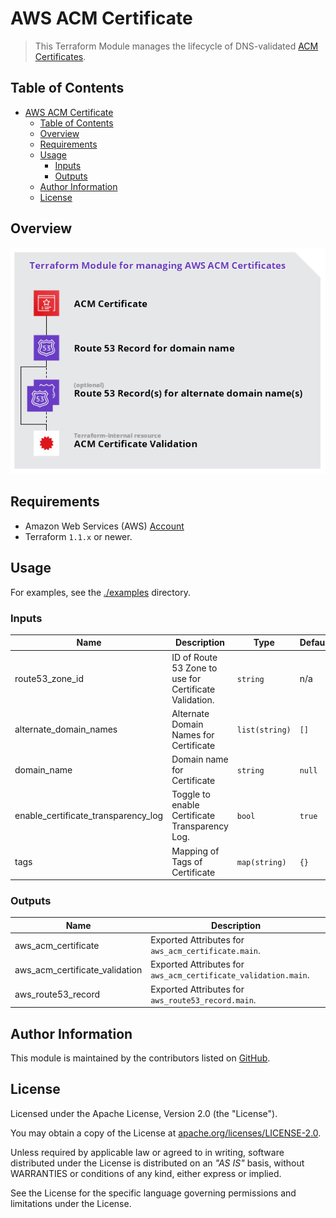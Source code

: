 # AWS ACM Certificate

> This Terraform Module manages the lifecycle of DNS-validated [ACM Certificates](https://docs.aws.amazon.com/acm/latest/userguide/acm-overview.html).

## Table of Contents

<!-- TOC -->
* [AWS ACM Certificate](#aws-acm-certificate)
  * [Table of Contents](#table-of-contents)
  * [Overview](#overview)
  * [Requirements](#requirements)
  * [Usage](#usage)
    * [Inputs](#inputs)
    * [Outputs](#outputs)
  * [Author Information](#author-information)
  * [License](#license)
<!-- TOC -->

## Overview

![Terraform Module: AWS ACM Certificate](https://raw.githubusercontent.com/ksatirli/terraform-aws-acm-certificate/main/overview.png "Terraform Module: AWS ACM Certificate")

## Requirements

* Amazon Web Services (AWS) [Account](https://aws.amazon.com/account/)
* Terraform `1.1.x` or newer.

## Usage

For examples, see the [./examples](https://github.com/ksatirli/terraform-aws-acm-certificate/tree/main/examples) directory.

<!-- BEGIN_TF_DOCS -->
### Inputs

| Name | Description | Type | Default | Required |
|------|-------------|------|---------|:--------:|
| route53_zone_id | ID of Route 53 Zone to use for Certificate Validation. | `string` | n/a | yes |
| alternate_domain_names | Alternate Domain Names for Certificate | `list(string)` | `[]` | no |
| domain_name | Domain name for Certificate | `string` | `null` | no |
| enable_certificate_transparency_log | Toggle to enable Certificate Transparency Log. | `bool` | `true` | no |
| tags | Mapping of Tags of Certificate | `map(string)` | `{}` | no |

### Outputs

| Name | Description |
|------|-------------|
| aws_acm_certificate | Exported Attributes for `aws_acm_certificate.main`. |
| aws_acm_certificate_validation | Exported Attributes for `aws_acm_certificate_validation.main`. |
| aws_route53_record | Exported Attributes for `aws_route53_record.main`. |
<!-- END_TF_DOCS -->

## Author Information

This module is maintained by the contributors listed on [GitHub](https://github.com/ksatirli/terraform-aws-acm-certificate/graphs/contributors).

## License

Licensed under the Apache License, Version 2.0 (the "License").

You may obtain a copy of the License at [apache.org/licenses/LICENSE-2.0](http://www.apache.org/licenses/LICENSE-2.0).

Unless required by applicable law or agreed to in writing, software distributed under the License is distributed on an _"AS IS"_ basis, without WARRANTIES or conditions of any kind, either express or implied.

See the License for the specific language governing permissions and limitations under the License.
